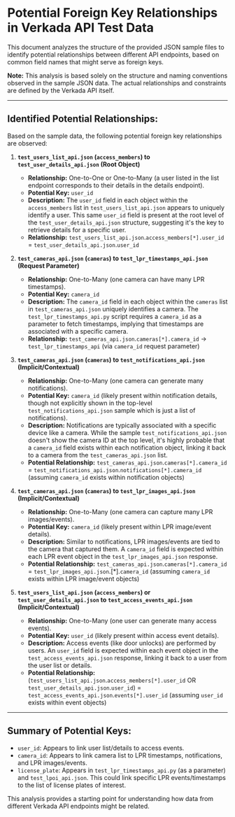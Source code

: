 # Potential Foreign Key Relationships in Verkada API Test Data

This document analyzes the structure of the provided JSON sample files to identify potential relationships between different API endpoints, based on common field names that might serve as foreign keys.

**Note:** This analysis is based solely on the structure and naming conventions observed in the sample JSON data. The actual relationships and constraints are defined by the Verkada API itself.

---

## Identified Potential Relationships:

Based on the sample data, the following potential foreign key relationships are observed:

1.  **`test_users_list_api.json` (`access_members`) to `test_user_details_api.json` (Root Object)**
    *   **Relationship:** One-to-One or One-to-Many (a user listed in the list endpoint corresponds to their details in the details endpoint).
    *   **Potential Key:** `user_id`
    *   **Description:** The `user_id` field in each object within the `access_members` list in `test_users_list_api.json` appears to uniquely identify a user. This same `user_id` field is present at the root level of the `test_user_details_api.json` structure, suggesting it's the key to retrieve details for a specific user.
    *   **Relationship:** `test_users_list_api.json`.`access_members[*].user_id` = `test_user_details_api.json`.`user_id`

2.  **`test_cameras_api.json` (`cameras`) to `test_lpr_timestamps_api.json` (Request Parameter)**
    *   **Relationship:** One-to-Many (one camera can have many LPR timestamps).
    *   **Potential Key:** `camera_id`
    *   **Description:** The `camera_id` field in each object within the `cameras` list in `test_cameras_api.json` uniquely identifies a camera. The `test_lpr_timestamps_api.py` script requires a `camera_id` as a parameter to fetch timestamps, implying that timestamps are associated with a specific camera.
    *   **Relationship:** `test_cameras_api.json`.`cameras[*].camera_id` -> `test_lpr_timestamps_api` (via `camera_id` request parameter)

3.  **`test_cameras_api.json` (`cameras`) to `test_notifications_api.json` (Implicit/Contextual)**
    *   **Relationship:** One-to-Many (one camera can generate many notifications).
    *   **Potential Key:** `camera_id` (likely present within notification details, though not explicitly shown in the top-level `test_notifications_api.json` sample which is just a list of notifications).
    *   **Description:** Notifications are typically associated with a specific device like a camera. While the sample `test_notifications_api.json` doesn't show the camera ID at the top level, it's highly probable that a `camera_id` field exists within each notification object, linking it back to a camera from the `test_cameras_api.json` list.
    *   **Potential Relationship:** `test_cameras_api.json`.`cameras[*].camera_id` = `test_notifications_api.json`.`notifications[*].camera_id` (assuming `camera_id` exists within notification objects)

4.  **`test_cameras_api.json` (`cameras`) to `test_lpr_images_api.json` (Implicit/Contextual)**
    *   **Relationship:** One-to-Many (one camera can capture many LPR images/events).
    *   **Potential Key:** `camera_id` (likely present within LPR image/event details).
    *   **Description:** Similar to notifications, LPR images/events are tied to the camera that captured them. A `camera_id` field is expected within each LPR event object in the `test_lpr_images_api.json` response.
    *   **Potential Relationship:** `test_cameras_api.json`.`cameras[*].camera_id` = `test_lpr_images_api.json`.[*].`camera_id` (assuming `camera_id` exists within LPR image/event objects)

5.  **`test_users_list_api.json` (`access_members`) or `test_user_details_api.json` to `test_access_events_api.json` (Implicit/Contextual)**
    *   **Relationship:** One-to-Many (one user can generate many access events).
    *   **Potential Key:** `user_id` (likely present within access event details).
    *   **Description:** Access events (like door unlocks) are performed by users. An `user_id` field is expected within each event object in the `test_access_events_api.json` response, linking it back to a user from the user list or details.
    *   **Potential Relationship:** (`test_users_list_api.json`.`access_members[*].user_id` OR `test_user_details_api.json`.`user_id`) = `test_access_events_api.json`.`events[*].user_id` (assuming `user_id` exists within event objects)

---

## Summary of Potential Keys:

*   `user_id`: Appears to link user list/details to access events.
*   `camera_id`: Appears to link camera list to LPR timestamps, notifications, and LPR images/events.
*   `license_plate`: Appears in `test_lpr_timestamps_api.py` (as a parameter) and `test_lpoi_api.json`. This could link specific LPR events/timestamps to the list of license plates of interest.

This analysis provides a starting point for understanding how data from different Verkada API endpoints might be related.
```
